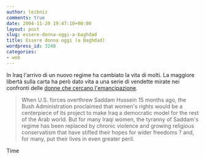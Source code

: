 ```yaml
---
author: leibniz
comments: true
date: 2004-11-20 19:47:10+00:00
layout: post
slug: essere-donna-oggi-a-baghdad
title: Essere donna oggi (a Baghdad)
wordpress_id: 3248
categories:
- web
---
```


In Iraq l'arrivo di un nuovo regime ha cambiato la vita di molti. La maggiore libertà sulla carta ha però dato vita a una serie di vendette mirate nei confronti delle [donne che cercano l'emancipazione](http://www.time.com/time/magazine/article/0,9171,1101040726-665048,00.html).


> When U.S. forces overthrew Saddam Hussein 15 months ago, the Bush Administration proclaimed that women's rights would be a centerpiece of its project to make Iraq a democratic model for the rest of the Arab world. But for many Iraqi women, the tyranny of Saddam's regime has been replaced by chronic violence and growing religious conservatism that have stifled their hopes for wider freedoms ? and, for many, put their lives in even greater peril. 


Time
